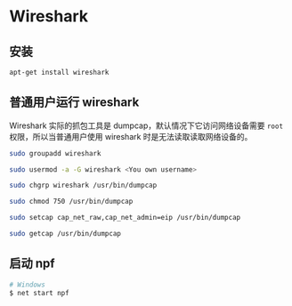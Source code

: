 # Wireshark

## 安装

```sh
apt-get install wireshark
```

## 普通用户运行 wireshark

Wireshark 实际的抓包工具是 dumpcap，默认情况下它访问网络设备需要 `root` 权限，所以当普通用户使用 wireshark 时是无法读取读取网络设备的。

```sh
sudo groupadd wireshark

sudo usermod -a -G wireshark <You own username>

sudo chgrp wireshark /usr/bin/dumpcap

sudo chmod 750 /usr/bin/dumpcap

sudo setcap cap_net_raw,cap_net_admin=eip /usr/bin/dumpcap

sudo getcap /usr/bin/dumpcap
```

## 启动 npf

```sh
# Windows
$ net start npf
```